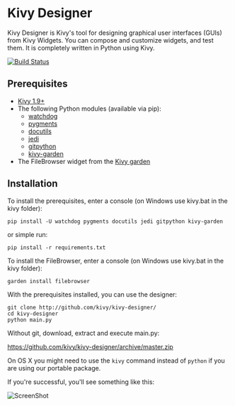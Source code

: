 Kivy Designer
=============

Kivy Designer is Kivy's tool for designing graphical user interfaces
(GUIs) from Kivy Widgets. You can compose and customize widgets, and
test them. It is completely written in Python using Kivy.

[![Build Status](https://travis-ci.org/kivy/kivy-designer.svg?branch=master)](https://travis-ci.org/kivy/kivy-designer)

Prerequisites
-------------

- [Kivy 1.9+](http://kivy.org/#download)
- The following Python modules (available via pip):
    - [watchdog](https://pythonhosted.org/watchdog/)
    - [pygments](http://pygments.org/)
    - [docutils](http://docutils.sourceforge.net/)
    - [jedi](http://jedi.jedidjah.ch/en/latest/)
    - [gitpython](http://gitpython.readthedocs.org)
    - [kivy-garden](http://kivy.org/docs/api-kivy.garden.html)
- The FileBrowser widget from the [Kivy garden](http://kivy.org/docs/api-kivy.garden.html)


Installation
------------

To install the prerequisites, enter a console (on Windows use kivy.bat in the kivy folder):

    pip install -U watchdog pygments docutils jedi gitpython kivy-garden

or simple run:

    pip install -r requirements.txt

To install the FileBrowser, enter a console (on Windows use kivy.bat in the kivy folder):

    garden install filebrowser

With the prerequisites installed, you can use the designer:

    git clone http://github.com/kivy/kivy-designer/
    cd kivy-designer
    python main.py

Without git, download, extract and execute main.py:

https://github.com/kivy/kivy-designer/archive/master.zip


On OS X you might need to use the `kivy` command instead of `python` if you are using our portable package.

If you're successful, you'll see something like this:

![ScreenShot](https://raw.github.com/kivy/kivy-designer/master/kivy_designer.png)
